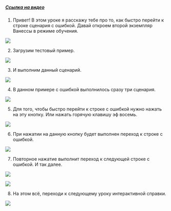 ﻿##### [Ссылка на видео](https://youtu.be/guo2mCF_rC0)

001. Привет! В этом уроке я расскажу тебе про то, как быстро перейти к строке сценария с ошибкой. Давай откроем второй экземпляр Ванессы в режиме обучения.

![](https://vanessa-files.do.bit-erp.ru/Doc/1.2.040.1/MD/Глава02/images/001_КнопкаПереходКСледующейОшибке.png)

002. Загрузим тестовый пример.

![](https://vanessa-files.do.bit-erp.ru/Doc/1.2.040.1/MD/Глава02/images/004_КнопкаПереходКСледующейОшибке.png)

003. И выполним данный сценарий.

![](https://vanessa-files.do.bit-erp.ru/Doc/1.2.040.1/MD/Глава02/images/007_КнопкаПереходКСледующейОшибке.png)

004. В данном примере с ошибкой выполнилось сразу три сценария.

![](https://vanessa-files.do.bit-erp.ru/Doc/1.2.040.1/MD/Глава02/images/008_КнопкаПереходКСледующейОшибке.png)

005. Для того, чтобы быстро перейти к строке с ошибкой нужно нажать на эту кнопку. Или нажать горячую клавишу эф восемь.

![](https://vanessa-files.do.bit-erp.ru/Doc/1.2.040.1/MD/Глава02/images/012_КнопкаПереходКСледующейОшибке.png)

006. При нажатии на данную кнопку будет выполнен переход к строке с ошибкой.

![](https://vanessa-files.do.bit-erp.ru/Doc/1.2.040.1/MD/Глава02/images/019_КнопкаПереходКСледующейОшибке.png)

007. Повторное нажатие выполнит переход к следующей строке с ошибкой. И так далее.

![](https://vanessa-files.do.bit-erp.ru/Doc/1.2.040.1/MD/Глава02/images/026_КнопкаПереходКСледующейОшибке.png)



![](https://vanessa-files.do.bit-erp.ru/Doc/1.2.040.1/MD/Глава02/images/033_КнопкаПереходКСледующейОшибке.png)

008. На этом всё, переходи к следующему уроку интерактивной справки.

![](https://vanessa-files.do.bit-erp.ru/Doc/1.2.040.1/MD/Глава02/images/036_КнопкаПереходКСледующейОшибке.png)
